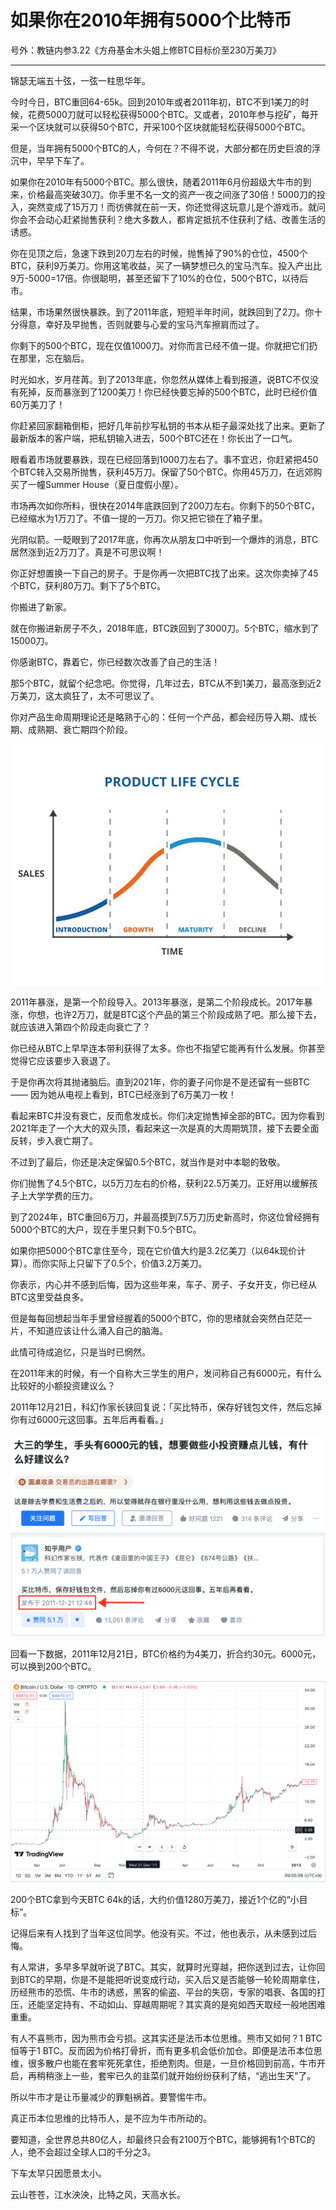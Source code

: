 # 如果你在2010年拥有5000个比特币

号外：教链内参3.22《方舟基金木头姐上修BTC目标价至230万美刀》

* * *

锦瑟无端五十弦，一弦一柱思华年。

今时今日，BTC重回64-65k。回到2010年或者2011年初，BTC不到1美刀的时候，花费5000刀就可以轻松获得5000个BTC。又或者，2010年参与挖矿，每开采一个区块就可以获得50个BTC，开采100个区块就能轻松获得5000个BTC。

但是，当年拥有5000个BTC的人，今何在？不得不说，大部分都在历史巨浪的浮沉中，早早下车了。

如果你在2010年有5000个BTC。那么很快，随着2011年6月份超级大牛市的到来，价格最高突破30刀。你手里不名一文的资产一夜之间涨了30倍！5000刀的投入，突然变成了15万刀！而彷佛就在前一天，你还觉得这玩意儿是个游戏币。就问你会不会动心赶紧抛售获利？绝大多数人，都肯定抵抗不住获利了结、改善生活的诱惑。

你在见顶之后，急速下跌到20刀左右的时候，抛售掉了90%的仓位，4500个BTC，获利9万美刀。你用这笔收益，买了一辆梦想已久的宝马汽车。投入产出比9万-5000=17倍。你很聪明，甚至还留下了10%的仓位，500个BTC，以待后市。

结果，市场果然很快暴跌。到了2011年底，短短半年时间，就跌回到了2刀。你十分得意，幸好及早抛售，否则就要与心爱的宝马汽车擦肩而过了。

你剩下的500个BTC，现在仅值1000刀。对你而言已经不值一提。你就把它们扔在那里，忘在脑后。

时光如水，岁月荏苒。到了2013年底，你忽然从媒体上看到报道，说BTC不仅没有死掉，反而暴涨到了1200美刀！你已经快要忘掉的500个BTC，此时已经价值60万美刀了！

你赶紧回家翻箱倒柜，把好几年前抄写私钥的书本从柜子最深处找了出来。更新了最新版本的客户端，把私钥输入进去，500个BTC还在！你长出了一口气。

眼看着市场就要暴跌，现在已经回落到1000刀左右了。事不宜迟，你赶紧把450个BTC转入交易所抛售，获利45万刀。保留了50个BTC。你用45万刀，在远郊购买了一幢Summer House（夏日度假小屋）。

市场再次如你所料，很快在2014年底跌回到了200刀左右。你剩下的50个BTC，已经缩水为1万刀了。不值一提的一万刀。你又把它锁在了箱子里。

光阴似箭。一眨眼到了2017年底，你再次从朋友口中听到一个爆炸的消息，BTC居然涨到近2万刀了。真是不可思议啊！

你正好想置换一下自己的房子。于是你再一次把BTC找了出来。这次你卖掉了45个BTC，获利80万刀。剩下了5个BTC。

你搬进了新家。

就在你搬进新房子不久，2018年底，BTC跌回到了3000刀。5个BTC，缩水到了15000刀。

你感谢BTC，靠着它，你已经数次改善了自己的生活！

那5个BTC，就留个纪念吧。你觉得，几年过去，BTC从不到1美刀，最高涨到近2万美刀，这太疯狂了，太不可思议了。

你对产品生命周期理论还是略熟于心的：任何一个产品，都会经历导入期、成长期、成熟期、衰亡期四个阶段。

![](2024-03-24-A01.jpeg)

2011年暴涨，是第一个阶段导入。2013年暴涨，是第二个阶段成长。2017年暴涨，你想，也许2万刀，就是BTC这个产品的第三个阶段成熟了吧。那么接下去，就应该进入第四个阶段走向衰亡了？

你已经从BTC上早早连本带利获得了太多。你也不指望它能再有什么发展。你甚至觉得它应该要步入衰退了。

于是你再次将其抛诸脑后。直到2021年，你的妻子问你是不是还留有一些BTC —— 因为她从电视上看到，BTC已经涨到了6万美刀一枚！

看起来BTC并没有衰亡，反而愈发成长。你们决定抛售掉全部的BTC。因为你看到2021年走了一个大大的双头顶，看起来这一次是真的大周期筑顶，接下去要全面反转，步入衰亡期了。

不过到了最后，你还是决定保留0.5个BTC，就当作是对中本聪的致敬。

你们抛售了4.5个BTC，以5万刀左右的价格，获利22.5万美刀。正好用以缓解孩子上大学学费的压力。

到了2024年，BTC重回6万刀，并最高摸到7.5万刀历史新高时，你这位曾经拥有5000个BTC的大户，现在手里只剩下0.5个BTC。

如果你把5000个BTC拿住至今，现在它价值大约是3.2亿美刀（以64k现价计算）。而你实际上只留下了0.5个，价值3.2万美刀。

你表示，内心并不感到后悔，因为这些年来，车子、房子、子女开支，你已经从BTC这里受益良多。

但是每每回想起当年手里曾经握着的5000个BTC，你的思绪就会突然白茫茫一片，不知道应该让什么涌入自己的脑海。

此情可待成追忆，只是当时已惘然。

在2011年末的时候，有一个自称大三学生的用户，发问称自己有6000元，有什么比较好的小额投资建议么？

2011年12月21日，科幻作家长铗回复说：「买比特币，保存好钱包文件，然后忘掉你有过6000元这回事。五年后再看看。」

![](2024-03-24-A02.png)

回看一下数据，2011年12月21日，BTC价格约为4美刀，折合约30元。6000元，可以换到200个BTC。

![](2024-03-24-A03.png)

200个BTC拿到今天BTC 64k的话，大约价值1280万美刀，接近1个亿的“小目标”。

记得后来有人找到了当年这位同学。他没有买。不过，他也表示，从未感到过后悔。

有人常讲，多早多早就听说了BTC。其实，就算时光穿越，把你送到过去，让你回到BTC的早期，你是不是能把听说变成行动，买入后又是否能够一轮轮周期拿住，历经熊市的恐慌、牛市的诱惑，黑客的偷盗、平台的失窃，专家的唱衰、各国的打压，还能坚定持有、不动如山、穿越周期呢？其实真的是宛如西天取经一般地困难重重。

有人不喜熊市，因为熊市会亏损。这其实还是法币本位思维。熊市又如何？1 BTC恒等于1 BTC。反而因为价格打骨折，而有更多机会低价加仓。即便是法币本位思维，很多散户也能在套牢死死拿住，拒绝割肉。但是，一旦价格回到前高，牛市开启，再稍稍涨上一些，套牢已久的韭菜们就开始纷纷获利了结，“逃出生天”了。

所以牛市才是让币量减少的罪魁祸首。要警惕牛市。

真正币本位思维的比特币人，是不应为牛市所动的。

要知道，全世界总共80亿人，却最终只会有2100万个BTC，能够拥有1个BTC的人，绝不会超过全球人口的千分之3。

下车太早只因愿景太小。

云山苍苍，江水泱泱，比特之风，天高水长。
